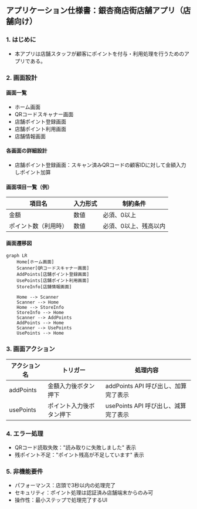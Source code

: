 ## アプリケーション仕様書：銀杏商店街店舗アプリ（店舗向け）

### 1. はじめに

* 本アプリは店舗スタッフが顧客にポイントを付与・利用処理を行うためのアプリである。

### 2. 画面設計

#### 画面一覧

* ホーム画面
* QRコードスキャナー画面
* 店舗ポイント登録画面
* 店舗ポイント利用画面
* 店舗情報画面

#### 各画面の詳細設計

* 店舗ポイント登録画面：スキャン済みQRコードの顧客IDに対して金額入力しポイント加算

#### 画面項目一覧（例）

| 項目名        | 入力形式 | 制約条件        |
| ---------- | ---- | ----------- |
| 金額         | 数値   | 必須、0以上      |
| ポイント数（利用時） | 数値   | 必須、0以上、残高以内 |

#### 画面遷移図

```mermaid
graph LR
    Home[ホーム画面]
    Scanner[QRコードスキャナー画面]
    AddPoints[店舗ポイント登録画面]
    UsePoints[店舗ポイント利用画面]
    StoreInfo[店舗情報画面]

    Home --> Scanner
    Scanner --> Home
    Home --> StoreInfo
    StoreInfo --> Home
    Scanner --> AddPoints
    AddPoints --> Home
    Scanner --> UsePoints
    UsePoints --> Home
```

### 3. 画面アクション

| アクション名    | トリガー         | 処理内容                      |
| --------- | ------------ | ------------------------- |
| addPoints | 金額入力後ボタン押下   | addPoints API 呼び出し、加算完了表示 |
| usePoints | ポイント入力後ボタン押下 | usePoints API 呼び出し、減算完了表示 |

### 4. エラー処理

* QRコード読取失敗："読み取りに失敗しました" 表示
* 残ポイント不足："ポイント残高が不足しています" 表示

### 5. 非機能要件

* パフォーマンス：店頭で3秒以内の処理完了
* セキュリティ：ポイント処理は認証済み店舗端末からのみ可
* 操作性：最小ステップで処理完了するUI
